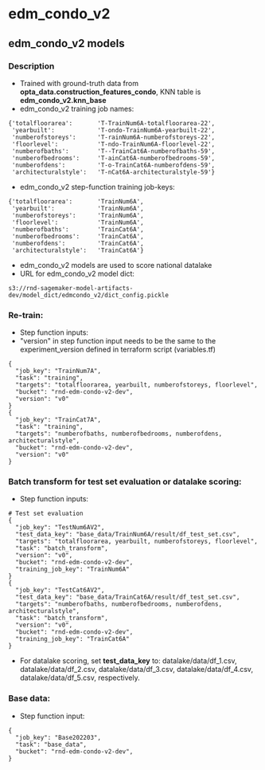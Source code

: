 # edm_condo_v2

## edm_condo_v2 models

### Description

* Trained with ground-truth data from **opta_data.construction_features_condo**, KNN table is **edm_condo_v2.knn_base** 
* edm_condo_v2 training job names:
```
{'totalfloorarea':       'T-TrainNum6A-totalfloorarea-22',
 'yearbuilt':            'T-ondo-TrainNum6A-yearbuilt-22',
 'numberofstoreys':      'T-rainNum6A-numberofstoreys-22',
 'floorlevel':           'T-ndo-TrainNum6A-floorlevel-22',
 'numberofbaths':        'T--TrainCat6A-numberofbaths-59',
 'numberofbedrooms':     'T-ainCat6A-numberofbedrooms-59',
 'numberofdens':         'T-o-TrainCat6A-numberofdens-59',
 'architecturalstyle':   'T-nCat6A-architecturalstyle-59'}
```
* edm_condo_v2 step-function training job-keys:
```
{'totalfloorarea':       'TrainNum6A',
 'yearbuilt':            'TrainNum6A',
 'numberofstoreys':      'TrainNum6A',
 'floorlevel':           'TrainNum6A',
 'numberofbaths':        'TrainCat6A',
 'numberofbedrooms':     'TrainCat6A',
 'numberofdens':         'TrainCat6A',
 'architecturalstyle':   'TrainCat6A'}
```
* edm_condo_v2 models are used to score national datalake
* URL for edm_condo_v2 model dict:
```
s3://rnd-sagemaker-model-artifacts-dev/model_dict/edmcondo_v2/dict_config.pickle
```

### Re-train:
* Step function inputs:
* "version" in step function input needs to be the same to the experiment_version defined in terraform script (variables.tf)
``` 
{
  "job_key": "TrainNum7A",
  "task": "training",
  "targets": "totalfloorarea, yearbuilt, numberofstoreys, floorlevel",
  "bucket": "rnd-edm-condo-v2-dev",
  "version": "v0"
}
{
  "job_key": "TrainCat7A",
  "task": "training",
  "targets": "numberofbaths, numberofbedrooms, numberofdens, architecturalstyle",
  "bucket": "rnd-edm-condo-v2-dev",
  "version": "v0"
}
```

### Batch transform for test set evaluation or datalake scoring:
* Step function inputs:
```
# Test set evaluation
{
  "job_key": "TestNum6AV2",
  "test_data_key": "base_data/TrainNum6A/result/df_test_set.csv",
  "targets": "totalfloorarea, yearbuilt, numberofstoreys, floorlevel",
  "task": "batch_transform",
  "version": "v0",
  "bucket": "rnd-edm-condo-v2-dev",
  "training_job_key": "TrainNum6A"
}
{
  "job_key": "TestCat6AV2",
  "test_data_key": "base_data/TrainCat6A/result/df_test_set.csv",
  "targets": "numberofbaths, numberofbedrooms, numberofdens, architecturalstyle",
  "task": "batch_transform",
  "version": "v0",
  "bucket": "rnd-edm-condo-v2-dev",
  "training_job_key": "TrainCat6A"
}
```
* For datalake scoring, set **test_data_key** to: datalake/data/df_1.csv, datalake/data/df_2.csv, datalake/data/df_3.csv, datalake/data/df_4.csv, datalake/data/df_5.csv, respectively.

### Base data:
* Step function input:
```
{
  "job_key": "Base202203",
  "task": "base_data",
  "bucket": "rnd-edm-condo-v2-dev",
}
```
